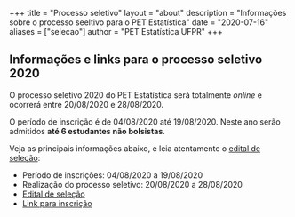 +++
title = "Processo seletivo"
layout = "about"
description = "Informações sobre o processo seeltivo para o PET Estatística"
date = "2020-07-16"
aliases = ["selecao"]
author = "PET Estatística UFPR"
+++

## Informações e links para o processo seletivo 2020

O processo seletivo 2020 do PET Estatística será totalmente *online* e
ocorrerá entre 20/08/2020 e 28/08/2020.

O período de inscrição é de 04/08/2020 até 19/08/2020. Neste ano serão
admitidos **até 6 estudantes não bolsistas**. 

Veja as principais informações abaixo, e leia atentamente o 
[edital de seleção](Edital_PS_PET_Estatistica_2020.pdf):

- Período de inscrições: 04/08/2020 a 19/08/2020
- Realização do processo seletivo: 20/08/2020 a 28/08/2020
- [Edital de seleção](Edital_PS_PET_Estatistica_2020.pdf)
- [Link para inscrição](https://form.jotformz.com/90646572957673)